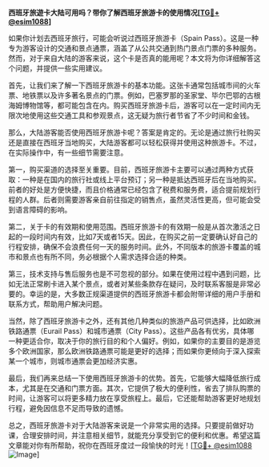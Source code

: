 **西班牙旅遊卡大陆可用吗？带你了解西班牙旅游卡的使用情况[[TG💪+ @esim1088](https://t.me/s/esim1088)]**

如果你计划去西班牙旅行，可能会听说过西班牙旅游卡（Spain Pass）。这是一种专为游客设计的交通和景点通票，涵盖了从公共交通到热门景点门票的多种服务。然而，对于来自大陆的游客来说，这个卡是否真的能用呢？本文将为你详细解答这个问题，并提供一些实用建议。

首先，让我们来了解一下西班牙旅游卡的基本功能。这张卡通常包括城市间的火车票、地铁票以及许多著名景点的门票。例如，巴塞罗那的圣家堂、毕尔巴鄂的古根海姆博物馆等，都可能包含在内。购买西班牙旅游卡后，游客可以在一定时间内无限次地使用这些交通工具和参观景点，这无疑为旅行者节省了不少时间和金钱。

那么，大陆游客能否使用西班牙旅游卡呢？答案是肯定的。无论是通过旅行社购买还是直接在西班牙当地购买，大陆游客都可以轻松获得并使用这种旅游卡。不过，在实际操作中，有一些细节需要注意。

第一，购买渠道的选择至关重要。目前，西班牙旅游卡主要可以通过两种方式获取：一种是在国内的旅行社或线上平台预订；另一种是抵达西班牙后在当地购买。前者的好处是方便快捷，而且价格通常已经包含了税费和服务费，适合提前规划行程的人群。后者则需要游客亲自前往指定的销售点，虽然灵活性更高，但可能会受到语言障碍的影响。

第二，关于卡的有效期和使用范围。西班牙旅游卡的有效期一般是从首次激活之日起的一段时间内有效，比如7天或者15天。因此，在购买之前一定要确认好自己的行程安排，确保不会浪费任何一天的服务时间。此外，不同版本的旅游卡覆盖的城市和景点也有所不同，务必根据个人需求选择合适的种类。

第三，技术支持与售后服务也是不可忽视的部分。如果在使用过程中遇到问题，比如无法正常刷卡进入某个景点，或者对某些条款存在疑问，及时联系客服是非常必要的。幸运的是，大多数正规渠道提供的西班牙旅游卡都会附带详细的用户手册和联系方式，帮助用户解决问题。

当然，除了西班牙旅游卡之外，还有其他几种类似的旅游产品可供选择，比如欧洲铁路通票（Eurail Pass）和城市通票（City Pass）。这些产品各有优劣，具体哪一种更适合你，取决于你的旅行目的和个人偏好。例如，如果你的主要目的是游览多个欧洲国家，那么欧洲铁路通票可能是更好的选择；而如果你更倾向于深入探索某一个城市，则城市通票会更加经济实惠。

最后，我们再来总结一下使用西班牙旅游卡的优势。首先，它能够大幅降低旅行成本，尤其是在交通和门票方面。其次，它提供了极大的便利性，省去了排队购票的时间，让游客可以将更多精力放在享受旅程上。最后，它还能帮助游客更好地规划行程，避免因信息不足而导致的遗憾。

总之，西班牙旅游卡对于大陆游客来说是一个非常实用的选择。只要提前做好功课，合理安排时间，并注意相关细节，就能充分享受到它的便利和优惠。希望这篇文章能对你有所帮助，祝你在西班牙度过一段愉快的时光！[[TG💪+ @esim1088](https://t.me/s/esim1088) ![Image](https://i.postimg.cc/4NQfJmqS/Snipaste-2025-05-13-00-14-12.png)]